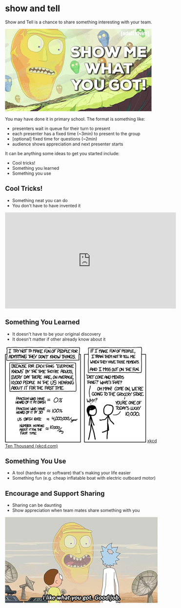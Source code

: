 # show and tell

Show and Tell is a chance to share something interesting with your team.

![](assets/rick-and-morty-show-me-what-you-got.png)

You may have done it in primary school. The format is something like:

- presenters wait in queue for their turn to present
- each presenter has a fixed time (~3min) to present to the group
- [optional] fixed time for questions (~2min)
- audience shows appreciation and next presenter starts

It can be anything some ideas to get you started include:

- Cool tricks!
- Something you learned
- Something you use

## Cool Tricks!

- Something neat you can do
- You don't have to have invented it

<iframe width="560" height="315" src="https://www.youtube.com/embed/Cti-HXcVoBg" title="YouTube video player" frameborder="0" allow="accelerometer; autoplay; clipboard-write; encrypted-media; gyroscope; picture-in-picture" allowfullscreen></iframe>


## Something You Learned

- It doesn't have to be your original discovery
- It doesn't matter if other already know about it

![](assets/xkcd-ten-thousand.png)
[xkcd Ten Thousand (xkcd.com)](https://xkcd.com/1053/)

## Something You Use

- A tool (hardware or software) that's making your life easier
- Something fun (e.g. cheap inflatable boat with electric outboard motor)

## Encourage and Support Sharing

- Sharing can be daunting
- Show appreciation when team mates share something with you

![](assets/rick-and-morty-i-like-what-you-got.png)